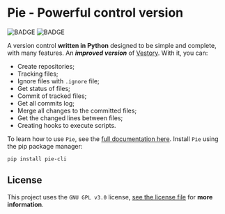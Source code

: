 # Pie - Powerful control version

![BADGE](https://img.shields.io/static/v1?label=status&message=stable&color=green)
![BADGE](https://img.shields.io/static/v1?label=license&message=GPL%20v3.0&color=blue)

A version control **written in Python** designed to be simple and complete, with many features. An ***improved version*** of [Vestory](https://github.com/jaedsonpys/vestory). With it, you can:

- Create repositories;
- Tracking files;
- Ignore files with `.ignore` file;
- Get status of files;
- Commit of tracked files;
- Get all commits log;
- Merge all changes to the committed files;
- Get the changed lines between files;
- Creating hooks to execute scripts.

To learn how to use `Pie`, see the [full documentation here](https://github.com/jaedsonpys/pie/tree/master/DOCS). Install `Pie` using the pip package manager:

```
pip install pie-cli
```

## License

This project uses the `GNU GPL v3.0` license, [see the license file](https://github.com/jaedsonpys/pie/blob/master/LICENSE) for **more information**.
